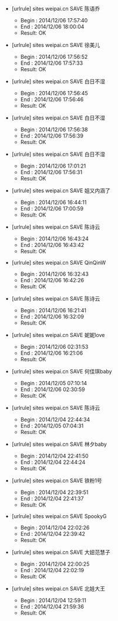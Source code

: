 * [urlrule] sites weipai.cn SAVE 陈语乔

    * Begin : 2014/12/06 17:57:40
    * End   : 2014/12/06 18:00:04
    * Result: OK

* [urlrule] sites weipai.cn SAVE 徐美儿

    * Begin : 2014/12/06 17:56:52
    * End   : 2014/12/06 17:57:33
    * Result: OK

* [urlrule] sites weipai.cn SAVE 白日不湿

    * Begin : 2014/12/06 17:56:45
    * End   : 2014/12/06 17:56:46
    * Result: OK

* [urlrule] sites weipai.cn SAVE 白日不湿

    * Begin : 2014/12/06 17:56:38
    * End   : 2014/12/06 17:56:39
    * Result: OK

* [urlrule] sites weipai.cn SAVE 白日不湿

    * Begin : 2014/12/06 17:01:21
    * End   : 2014/12/06 17:56:31
    * Result: OK

* [urlrule] sites weipai.cn SAVE 姐又内涵了

    * Begin : 2014/12/06 16:44:11
    * End   : 2014/12/06 17:00:59
    * Result: OK

* [urlrule] sites weipai.cn SAVE 陈诗云

    * Begin : 2014/12/06 16:43:24
    * End   : 2014/12/06 16:43:42
    * Result: OK

* [urlrule] sites weipai.cn SAVE QinQinW

    * Begin : 2014/12/06 16:32:43
    * End   : 2014/12/06 16:42:26
    * Result: OK

* [urlrule] sites weipai.cn SAVE 陈诗云

    * Begin : 2014/12/06 16:21:41
    * End   : 2014/12/06 16:32:09
    * Result: OK

* [urlrule] sites weipai.cn SAVE 妮妮love

    * Begin : 2014/12/06 02:31:53
    * End   : 2014/12/06 16:21:06
    * Result: OK

* [urlrule] sites weipai.cn SAVE 何佳琪baby

    * Begin : 2014/12/05 07:10:14
    * End   : 2014/12/06 02:30:59
    * Result: OK

* [urlrule] sites weipai.cn SAVE 陈诗云

    * Begin : 2014/12/04 22:44:34
    * End   : 2014/12/05 07:04:31
    * Result: OK

* [urlrule] sites weipai.cn SAVE 林夕baby

    * Begin : 2014/12/04 22:41:50
    * End   : 2014/12/04 22:44:24
    * Result: OK

* [urlrule] sites weipai.cn SAVE 铁粉1号

    * Begin : 2014/12/04 22:39:51
    * End   : 2014/12/04 22:41:37
    * Result: OK

* [urlrule] sites weipai.cn SAVE SpookyG

    * Begin : 2014/12/04 22:02:26
    * End   : 2014/12/04 22:39:42
    * Result: OK

* [urlrule] sites weipai.cn SAVE 大妞范慧子

    * Begin : 2014/12/04 22:00:25
    * End   : 2014/12/04 22:02:19
    * Result: OK

* [urlrule] sites weipai.cn SAVE 北娃大王

    * Begin : 2014/12/04 12:59:11
    * End   : 2014/12/04 21:59:36
    * Result: OK

